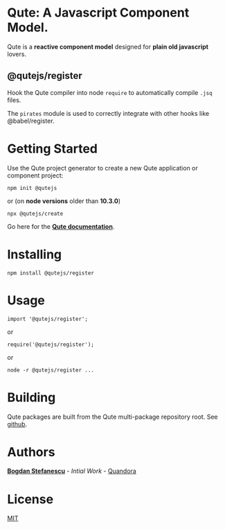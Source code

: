 # Qute: A Javascript Component Model.

Qute is a **reactive component model** designed for **plain old javascript** lovers.

## @qutejs/register

Hook the Qute compiler into node `require` to automatically compile `.jsq` files.

The `pirates` module is used to correctly integrate with other hooks like @babel/register.

# Getting Started

Use the Qute project generator to create a new Qute application or component project:

```
npm init @qutejs
```

or (on **node versions** older than **10.3.0**)

```
npx @qutejs/create
```

Go here for the **[Qute documentation](https://qutejs.org)**.

# Installing

```
npm install @qutejs/register
```

# Usage

```
import '@qutejs/register';
```

or

```
require('@qutejs/register');
```

or

```
node -r @qutejs/register ...
```

# Building

Qute packages are built from the Qute multi-package repository root.
See [github](https://github.com/bstefanescu/qutejs).

# Authors

**[Bogdan Stefanescu](mailto:bogdan@quandora.com)** - *Intial Work* - [Quandora](https://quandora.com)

# License

[MIT](LICENSE)

